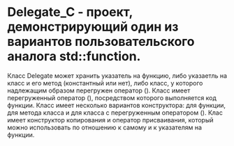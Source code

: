 # Delegate_C - проект, демонстрирующий один из вариантов пользовательского аналога std::function.
Класс Delegate может хранить указатель на функцию, либо указаетль на класс и его метод (константный или нет), либо класс, у которого надлежащим образом перегружен оператор ().
Класс имеет перегруженный оператор (), посредством которого выполняется код функции.
Класс имеет несколько вариантов конструктора: для функции, для метода класса и для класса с перегруженным оператором ().
Клас имеет конструктор копирования и оператор присваивания, который можно использовать по отношению к самому и к указателям на функции.
